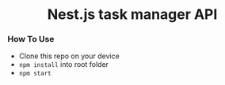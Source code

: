 <h1 align="center">Nest.js task manager API</h1>

### How To Use

- Clone this repo on your device
- `npm install` into root folder
- `npm start`
